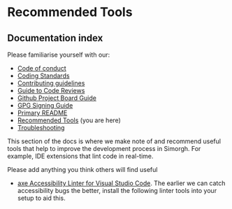 # Recommended Tools

## Documentation index

Please familiarise yourself with our:

- [Code of conduct](https://github.com/bbc/simorgh/blob/latest/.github/CODE_OF_CONDUCT.md)
- [Coding Standards](https://github.com/bbc/simorgh/blob/latest/docs/Coding-Standards/index.md)
- [Contributing guidelines](https://github.com/bbc/simorgh/blob/latest/CONTRIBUTING.md)
- [Guide to Code Reviews](https://github.com/bbc/simorgh/blob/latest/docs/Code-Reviews.md)
- [Github Project Board Guide](https://github.com/bbc/simorgh/blob/latest/docs/Project-Board-Guide.md)
- [GPG Signing Guide](docs/GPG-Signing-Guide.md)
- [Primary README](https://github.com/bbc/simorgh/blob/latest/README.md)
- [Recommended Tools](https://github.com/bbc/simorgh/blob/latest/docs/Recommended-Tools.md) (you are here)
- [Troubleshooting](https://github.com/bbc/simorgh/blob/latest/docs/Troubleshooting.md)

This section of the docs is where we make note of and recommend useful tools that help to improve the development process in Simorgh. For example, IDE extensions that lint code in real-time.

Please add anything you think others will find useful

- [axe Accessibility Linter for Visual Studio Code](https://marketplace.visualstudio.com/items?itemName=deque-systems.vscode-axe-linter). The earlier we can catch accessibility bugs the better, install the following linter tools into your setup to aid this.
